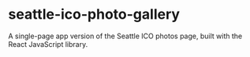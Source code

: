# seattle-ico-photo-gallery
A single-page app version of the Seattle ICO photos page, built with the React JavaScript library.
